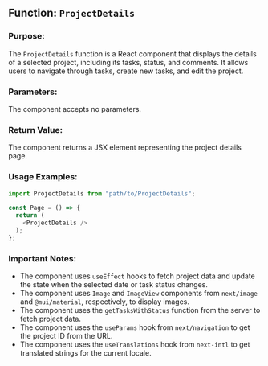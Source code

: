 ## Function: `ProjectDetails`

### Purpose:
The `ProjectDetails` function is a React component that displays the details of a selected project, including its tasks, status, and comments. It allows users to navigate through tasks, create new tasks, and edit the project.

### Parameters:
The component accepts no parameters.

### Return Value:
The component returns a JSX element representing the project details page.

### Usage Examples:
```javascript
import ProjectDetails from "path/to/ProjectDetails";

const Page = () => {
  return (
    <ProjectDetails />
  );
};
```

### Important Notes:
- The component uses `useEffect` hooks to fetch project data and update the state when the selected date or task status changes.
- The component uses `Image` and `ImageView` components from `next/image` and `@mui/material`, respectively, to display images.
- The component uses the `getTasksWithStatus` function from the server to fetch project data.
- The component uses the `useParams` hook from `next/navigation` to get the project ID from the URL.
- The component uses the `useTranslations` hook from `next-intl` to get translated strings for the current locale.